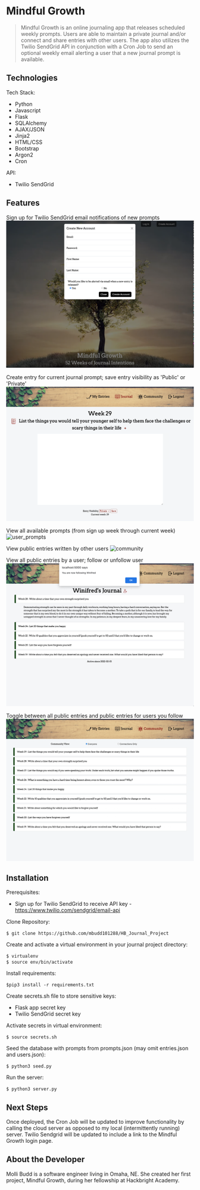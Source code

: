 # Mindful Growth
>Mindful Growth is an online journaling app that releases scheduled weekly prompts. Users are able to maintain a private journal and/or connect and share entries with other users. The app also utilizes the Twilio SendGrid API in conjunction with a Cron Job to send an optional weekly email alerting a user that a new journal prompt is available. 

## Technologies
Tech Stack: 
* Python
* Javascript
* Flask
* SQLAlchemy
* AJAX/JSON
* Jinja2
* HTML/CSS
* Bootstrap
* Argon2
* Cron

API: 
* Twilio SendGrid

## Features

Sign up for Twilio SendGrid email notifications of new prompts
![twilio](https://github.com/mbudd101288/HB_Journal_Project/blob/main/static/images/twilio.png)

Create entry for current journal prompt; save entry visibility as 'Public' or 'Private'
![journal](https://github.com/mbudd101288/HB_Journal_Project/blob/main/static/images/Journal.gif)

View all available prompts (from sign up week through current week)
![user_prompts](https://github.com/mbudd101288/HB_Journal_Project/blob/main/static/images/My_Entries.gif)

View public entries written by other users
![community](https://github.com/mbudd101288/HB_Journal_Project/blob/main/static/images/community.gif)

View all public entries by a user; follow or unfollow user
![follow](https://github.com/mbudd101288/HB_Journal_Project/blob/main/static/images/follow_user.png)

Toggle between all public entries and public entries for users you follow
![connection](https://github.com/mbudd101288/HB_Journal_Project/blob/main/static/images/connections_toggle.gif)

## Installation

Prerequisites:
* Sign up for Twilio SendGrid to receive API key - https://www.twilio.com/sendgrid/email-api

Clone Repository: 
```
$ git clone https://github.com/mbudd101288/HB_Journal_Project
```

Create and activate a virtual environment in your journal project directory:
```
$ virtualenv
$ source env/bin/activate
```

Install requirements:
```
$pip3 install -r requirements.txt
```

Create secrets.sh file to store sensitive keys:
* Flask app secret key 
* Twilio SendGrid secret key

Activate secrets in virtual environment:
```
$ source secrets.sh
```

Seed the database with prompts from prompts.json (may omit entries.json and users.json):
```
$ python3 seed.py
```

Run the server:
```
$ python3 server.py
```


## Next Steps
Once deployed, the Cron Job will be updated to improve functionality by calling the cloud server as opposed to my local (intermittently running) server. Twilio Sendgrid will be updated to include a link to the Mindful Growth login page. 

## About the Developer
Molli Budd is a software engineer living in Omaha, NE. She created her first project, Mindful Growth, during her fellowship at Hackbright Academy.


[twilio]: <https://github.com/mbudd101288/HB_Journal_Project/blob/main/static/images/twilio.png>

[journal]: <https://github.com/mbudd101288/HB_Journal_Project/blob/main/static/images/Journal.gif>

[user_prompts]: <https://github.com/mbudd101288/HB_Journal_Project/blob/main/static/images/My_Entries.gif>

[community]: <https://github.com/mbudd101288/HB_Journal_Project/blob/main/static/images/community.gif>

[follow]: <https://github.com/mbudd101288/HB_Journal_Project/blob/main/static/images/follow_user.png>

[connection]: <https://github.com/mbudd101288/HB_Journal_Project/blob/main/static/images/connections_toggle.gif>